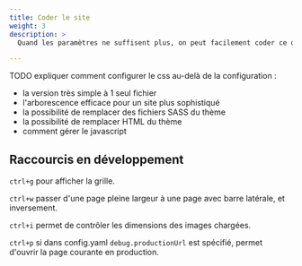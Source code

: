 ```yaml
---
title: Coder le site
weight: 3
description: >
  Quand les paramètres ne suffisent plus, on peut facilement coder ce que l'on veut

---
```



TODO expliquer comment configurer le css au-delà de la configuration :
- la version très simple à 1 seul fichier
- l'arborescence efficace pour un site plus sophistiqué
- la possibilité de remplacer des fichiers SASS du thème
- la possibilité de remplacer HTML du thème
- comment gérer le javascript


## Raccourcis en développement

`ctrl+g` pour afficher la grille.

`ctrl+w` passer d'une page pleine largeur à une page avec barre latérale, et inversement.

`ctrl+i` permet de contrôler les dimensions des images chargées.

`ctrl+p` si dans config.yaml ```debug.productionUrl``` est spécifié, permet d'ouvrir la page courante en production.
